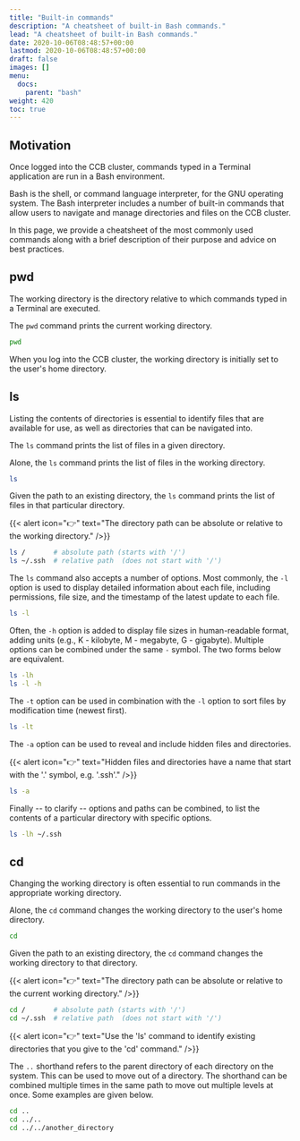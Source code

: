 ```yaml
---
title: "Built-in commands"
description: "A cheatsheet of built-in Bash commands."
lead: "A cheatsheet of built-in Bash commands."
date: 2020-10-06T08:48:57+00:00
lastmod: 2020-10-06T08:48:57+00:00
draft: false
images: []
menu:
  docs:
    parent: "bash"
weight: 420
toc: true
---
```


## Motivation

Once logged into the CCB cluster, commands typed in a Terminal application
are run in a Bash environment.

Bash is the shell, or command language interpreter, for the GNU operating system.
The Bash interpreter includes a number of built-in commands that allow users to
navigate and manage directories and files on the CCB cluster.

In this page, we provide a cheatsheet of the most commonly used commands
along with a brief description of their purpose and advice on best practices.

## pwd

The working directory is the directory relative to which commands typed in a
Terminal are executed.

The `pwd` command prints the current working directory.

```bash
pwd
```

When you log into the CCB cluster, the working directory is initially set to
the user's home directory.

## ls

Listing the contents of directories is essential to identify files that are
available for use, as well as directories that can be navigated into.

The `ls` command prints the list of files in a given directory.

Alone, the `ls` command prints the list of files in the working directory.

```bash
ls
```

Given the path to an existing directory, the `ls` command prints the list of
files in that particular directory.

{{< alert icon="👉" text="The directory path can be absolute or relative to the working directory." />}}

```bash
ls /       # absolute path (starts with '/')
ls ~/.ssh  # relative path  (does not start with '/')
```

The `ls` command also accepts a number of options.
Most commonly, the `-l` option is used to display detailed information about
each file, including permissions, file size, and the timestamp of the latest
update to each file.

```bash
ls -l
```

Often, the `-h` option is added to display file sizes in human-readable format,
adding units (e.g., K - kilobyte, M - megabyte, G - gigabyte).
Multiple options can be combined under the same `-` symbol.
The two forms below are equivalent.

```bash
ls -lh
ls -l -h
```

The `-t` option can be used in combination with the `-l` option to sort files
by modification time (newest first).

```bash
ls -lt
```

The `-a` option can be used to reveal and include hidden files and directories.

{{< alert icon="👉" text="Hidden files and directories have a name that start with the '.' symbol, e.g. '.ssh'." />}}

```bash
ls -a
```

Finally -- to clarify -- options and paths can be combined, to list the contents
of a particular directory with specific options.

```bash
ls -lh ~/.ssh
```

## cd

Changing the working directory is often essential to run commands in the
appropriate working directory.

Alone, the `cd` command changes the working directory to the user's home directory.

```bash
cd
```

Given the path to an existing directory, the `cd` command changes the working directory to
that directory.

{{< alert icon="👉" text="The directory path can be absolute or relative to the current working directory." />}}

```bash
cd /       # absolute path (starts with '/')
cd ~/.ssh  # relative path  (does not start with '/')
```
{{< alert icon="👉" text="Use the 'ls' command to identify existing directories that you give to the 'cd' command." />}}

The `..` shorthand refers to the parent directory of each directory on the system.
This can be used to move out of a directory.
The shorthand can be combined multiple times in the same path to move out multiple
levels at once.
Some examples are given below.

```bash
cd ..
cd ../..
cd ../../another_directory
```

<!-- Link definitions -->
